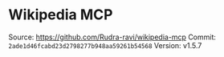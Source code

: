 # Wikipedia MCP

Source: https://github.com/Rudra-ravi/wikipedia-mcp
Commit: `2ade1d46fcabd23d2798277b948aa59261b54568`
Version: v1.5.7
